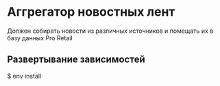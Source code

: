 # Аггрегатор новостных лент

Должен собирать новости из различных источников и помещать их в базу данных Pro Retail


## Развертывание зависимостей

$ env install